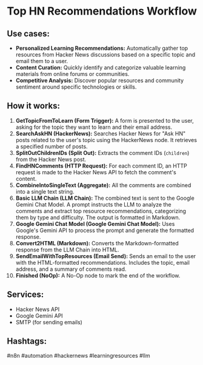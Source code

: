 # Top HN Recommendations Workflow

## Use cases:

- **Personalized Learning Recommendations:** Automatically gather top resources from Hacker News discussions based on a specific topic and email them to a user.
- **Content Curation:** Quickly identify and categorize valuable learning materials from online forums or communities.
- **Competitive Analysis:** Discover popular resources and community sentiment around specific technologies or skills.

## How it works:

1.  **GetTopicFromToLearn (Form Trigger):**  A form is presented to the user, asking for the topic they want to learn and their email address.
2.  **SearchAskHN (HackerNews):** Searches Hacker News for "Ask HN" posts related to the user's topic using the HackerNews node. It retrieves a specified number of posts.
3.  **SplitOutChildrenIDs (Split Out):** Extracts the comment IDs (`children`) from the Hacker News post.
4.  **FindHNComments (HTTP Request):**  For each comment ID, an HTTP request is made to the Hacker News API to fetch the comment's content.
5.  **CombineIntoSingleText (Aggregate):** All the comments are combined into a single text string.
6.  **Basic LLM Chain (LLM Chain):** The combined text is sent to the Google Gemini Chat Model.  A prompt instructs the LLM to analyze the comments and extract top resource recommendations, categorizing them by type and difficulty. The output is formatted in Markdown.
7. **Google Gemini Chat Model (Google Gemini Chat Model):** Uses Google's Gemini API to process the prompt and generate the formatted response.
8.  **Convert2HTML (Markdown):** Converts the Markdown-formatted response from the LLM Chain into HTML.
9.  **SendEmailWithTopResources (Email Send):** Sends an email to the user with the HTML-formatted recommendations.  Includes the topic, email address, and a summary of comments read.
10. **Finished (NoOp):** A No-Op node to mark the end of the workflow.

## Services:

- Hacker News API
- Google Gemini API
- SMTP (for sending emails)

## Hashtags:

#n8n #automation #hackernews #learningresources #llm
